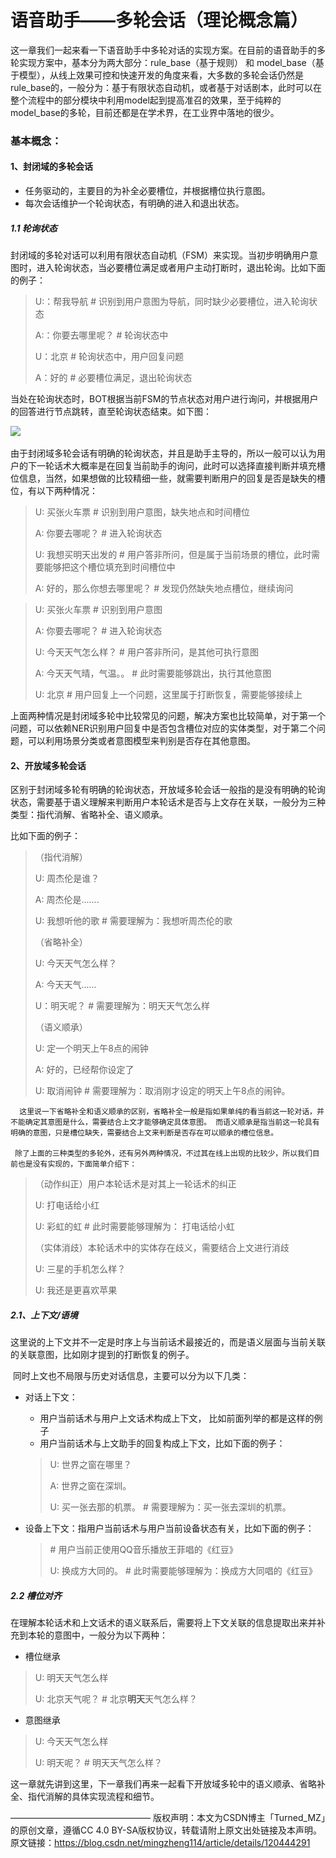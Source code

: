 # 语音助手——多轮会话（理论概念篇）

​    	这一章我们一起来看一下语音助手中多轮对话的实现方案。在目前的语音助手的多轮实现方案中，基本分为两大部分：rule_base（基于规则） 和 model_base（基于模型），从线上效果可控和快速开发的角度来看，大多数的多轮会话仍然是rule_base的，一般分为：基于有限状态自动机，或者基于对话剧本，此时可以在整个流程中的部分模块中利用model起到提高准召的效果，至于纯粹的model_base的多轮，目前还都是在学术界，在工业界中落地的很少。

### 基本概念：

#### 1、封闭域的多轮会话

* 任务驱动的，主要目的为补全必要槽位，并根据槽位执行意图。
* 每次会话维护一个轮询状态，有明确的进入和退出状态。

##### 1.1 轮询状态

​        封闭域的多轮对话可以利用有限状态自动机（FSM）来实现。当初步明确用户意图时，进入轮询状态，当必要槽位满足或者用户主动打断时，退出轮询。比如下面的例子：

> U:：帮我导航                   # 识别到用户意图为导航，同时缺少必要槽位，进入轮询状态
>
> A:：你要去哪里呢？         # 轮询状态中
>
> U：北京                         # 轮询状态中，用户回复问题
>
> A：好的                           # 必要槽位满足，退出轮询状态        

​    	当处在轮询状态时，BOT根据当前FSM的节点状态对用户进行询问，并根据用户的回答进行节点跳转，直至轮询状态结束。如下图：

![](..\..\images\语音助手DM出发流程.png)

​	    由于封闭域多轮会话有明确的轮询状态，并且是助手主导的，所以一般可以认为用户的下一轮话术大概率是在回复当前助手的询问，此时可以选择直接判断并填充槽位信息，当然，如果想做的比较精细一些，就需要判断用户的回复是否是缺失的槽位，有以下两种情况：

> U: 买张火车票                # 识别到用户意图，缺失地点和时间槽位
>
> A: 你要去哪呢？            # 进入轮询状态
>
> U: 我想买明天出发的    #  用户答非所问，但是属于当前场景的槽位，此时需要能够把这个槽位填充到时间槽位中
>
> A: 好的，那么你想去哪里呢？ # 发现仍然缺失地点槽位，继续询问

> U: 买张火车票        # 识别到用户意图
>
> A: 你要去哪呢？       # 进入轮询状态
>
> U: 今天天气怎么样？ # 用户答非所问，是其他可执行意图
>
> A: 今天天气晴，气温。。  #  此时需要能够跳出，执行其他意图
>
> U: 北京                        # 用户回复上一个问题，这里属于打断恢复，需要能够接续上

​    	上面两种情况是封闭域多轮中比较常见的问题，解决方案也比较简单，对于第一个问题，可以依赖NER识别用户回复中是否包含槽位对应的实体类型，对于第二个问题，可以利用场景分类或者意图模型来判别是否存在其他意图。

#### 2、开放域多轮会话 

​    区别于封闭域多轮有明确的轮询状态，开放域多轮会话一般指的是没有明确的轮询状态，需要基于语义理解来判断用户本轮话术是否与上文存在关联，一般分为三种类型：指代消解、省略补全、语义顺承。

比如下面的例子：

> （指代消解）
>
> U: 周杰伦是谁？
>
> A: 周杰伦是.......
>
> U: 我想听他的歌        # 需要理解为：我想听周杰伦的歌
>
> （省略补全）
>
> U: 今天天气怎么样？
>
> A: 今天天气......
>
> U：明天呢？        # 需要理解为：明天天气怎么样
>
> （语义顺承）
>
> U: 定一个明天上午8点的闹钟
>
> A: 好的，已经帮你设定了
>
> U: 取消闹钟        # 需要理解为：取消刚才设定的明天上午8点的闹钟。

   	  这里说一下省略补全和语义顺承的区别，省略补全一般是指如果单纯的看当前这一轮对话，并不能确定其意图是什么，需要结合上文才能够确定具体意图。 而语义顺承是指当前这一轮具有明确的意图，只是槽位缺失，需要结合上文来判断是否存在可以顺承的槽位信息。

   	 除了上面的三种类型的多轮外，还有另外两种情况，不过其在线上出现的比较少，所以我们目前也是没有实现的，下面简单介绍下：

> （动作纠正）用户本轮话术是对其上一轮话术的纠正
>
> U: 打电话给小红
>
> U: 彩虹的虹    # 此时需要能够理解为： 打电话给小虹
>
> （实体消歧）本轮话术中的实体存在歧义，需要结合上文进行消歧
>
> U: 三星的手机怎么样？
>
> U: 我还是更喜欢苹果

##### 2.1、上下文/语境

​        这里说的上下文并不一定是时序上与当前话术最接近的，而是语义层面与当前关联的关联意图，比如刚才提到的打断恢复的例子。

​	    同时上文也不局限与历史对话信息，主要可以分为以下几类：

* 对话上下文：

  * 用户当前话术与用户上文话术构成上下文， 比如前面列举的都是这样的例子
  * 用户当前话术与上文助手的回复构成上下文，比如下面的例子：

  > U: 世界之窗在哪里？
  >
  > A: 世界之窗在深圳。
  >
  > U: 买一张去那的机票。 # 需要理解为：买一张去深圳的机票。

* 设备上下文：指用户当前话术与用户当前设备状态有关，比如下面的例子：

  > \# 用户当前正使用QQ音乐播放王菲唱的《红豆》
  >
  > U: 换成方大同的。 # 此时需要能够理解为：换成方大同唱的《红豆》  

##### 2.2 槽位对齐

​	    在理解本轮话术和上文话术的语义联系后，需要将上下文关联的信息提取出来并补充到本轮的意图中，一般分为以下两种：

- 槽位继承

> U: 明天天气怎么样
>
> U: 北京天气呢？  # 北京**明天**天气怎么样？

- 意图继承

> U: 今天天气怎么样
>
> U: 明天呢？     # 明天天气怎么样？

这一章就先讲到这里，下一章我们再来一起看下开放域多轮中的语义顺承、省略补全、指代消解的具体实现流程和细节。

————————————————
版权声明：本文为CSDN博主「Turned_MZ」的原创文章，遵循CC 4.0 BY-SA版权协议，转载请附上原文出处链接及本声明。
原文链接：https://blog.csdn.net/mingzheng114/article/details/120444291